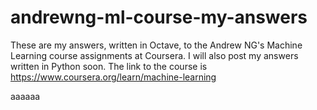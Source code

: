 # andrewng-ml-course-my-answers
These are my answers, written in Octave, to the Andrew NG's Machine Learning course assignments at Coursera. I will also post my answers written in Python soon.
The link to the course is https://www.coursera.org/learn/machine-learning

aaaaaa
